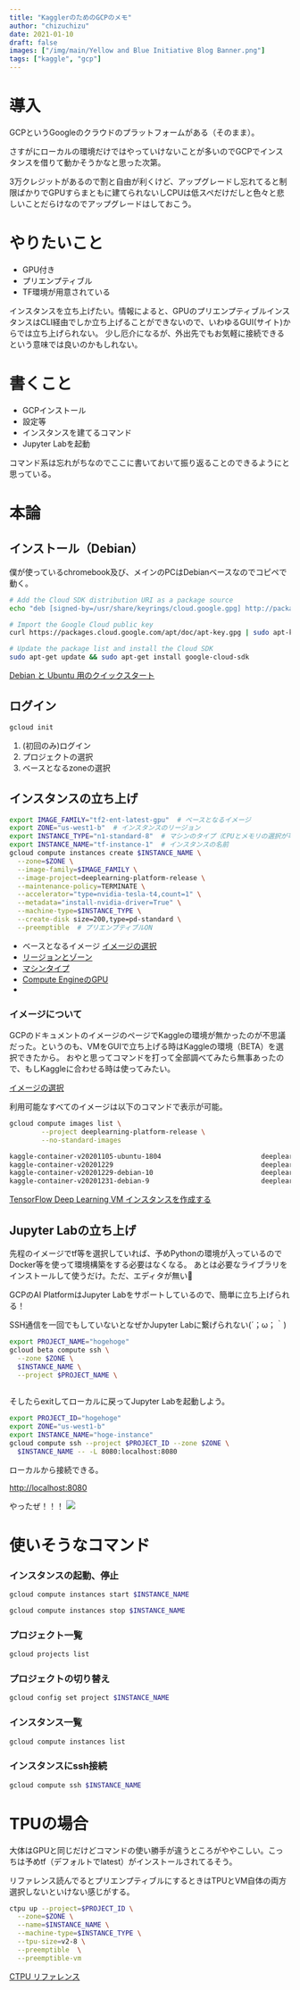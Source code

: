 ```yaml
---
title: "KagglerのためのGCPのメモ"
author: "chizuchizu"
date: 2021-01-10
draft: false
images: ["/img/main/Yellow and Blue Initiative Blog Banner.png"]
tags: ["kaggle", "gcp"]
---
```



# 導入
GCPというGoogleのクラウドのプラットフォームがある（そのまま）。

さすがにローカルの環境だけではやっていけないことが多いのでGCPでインスタンスを借りて動かそうかなと思った次第。

3万クレジットがあるので割と自由が利くけど、アップグレードし忘れてると制限ばかりでGPUすらまともに建てられないしCPUは低スペだけだしと色々と悲しいことだらけなのでアップグレードはしておこう。


# やりたいこと
- GPU付き
- プリエンプティブル
- TF環境が用意されている

インスタンスを立ち上げたい。情報によると、GPUのプリエンプティブルインスタンスはCLI経由でしか立ち上げることができないので、いわゆるGUI(サイト)からでは立ち上げられない。
少し厄介になるが、外出先でもお気軽に接続できるという意味では良いのかもしれない。

# 書くこと
- GCPインストール
- 設定等
- インスタンスを建てるコマンド
- Jupyter Labを起動

コマンド系は忘れがちなのでここに書いておいて振り返ることのできるようにと思っている。


# 本論
## インストール（Debian）
僕が使っているchromebook及び、メインのPCはDebianベースなのでコピペで動く。

```bash
# Add the Cloud SDK distribution URI as a package source
echo "deb [signed-by=/usr/share/keyrings/cloud.google.gpg] http://packages.cloud.google.com/apt cloud-sdk main" | sudo tee -a /etc/apt/sources.list.d/google-cloud-sdk.list

# Import the Google Cloud public key
curl https://packages.cloud.google.com/apt/doc/apt-key.gpg | sudo apt-key --keyring /usr/share/keyrings/cloud.google.gpg add -

# Update the package list and install the Cloud SDK
sudo apt-get update && sudo apt-get install google-cloud-sdk
```

[Debian と Ubuntu 用のクイックスタート](https://cloud.google.com/sdk/docs/quickstart-debian-ubuntu?hl=ja)


## ログイン

```bash
gcloud init
```
1. (初回のみ)ログイン
2. プロジェクトの選択
3. ベースとなるzoneの選択

## インスタンスの立ち上げ

```bash
export IMAGE_FAMILY="tf2-ent-latest-gpu"  # ベースとなるイメージ
export ZONE="us-west1-b"  # インスタンスのリージョン
export INSTANCE_TYPE="n1-standard-8"  # マシンのタイプ（CPUとメモリの選択が可能）
export INSTANCE_NAME="tf-instance-1"  # インスタンスの名前
gcloud compute instances create $INSTANCE_NAME \
  --zone=$ZONE \
  --image-family=$IMAGE_FAMILY \
  --image-project=deeplearning-platform-release \
  --maintenance-policy=TERMINATE \
  --accelerator="type=nvidia-tesla-t4,count=1" \
  --metadata="install-nvidia-driver=True" \
  --machine-type=$INSTANCE_TYPE \
  --create-disk size=200,type=pd-standard \
  --preemptible  # プリエンプティブルON
```

- ベースとなるイメージ [イメージの選択](https://cloud.google.com/ai-platform/deep-learning-vm/docs/images)
- [リージョンとゾーン](https://cloud.google.com/compute/docs/regions-zones?hl=ja)
- [マシンタイプ](https://cloud.google.com/compute/docs/machine-types?hl=ja)
- [Compute EngineのGPU](https://cloud.google.com/compute/docs/gpus?hl=ja)
- 

### イメージについて
GCPのドキュメントのイメージのページでKaggleの環境が無かったのが不思議だった。というのも、VMをGUIで立ち上げる時はKaggleの環境（BETA）を選択できたから。
おやと思ってコマンドを打って全部調べてみたら無事あったので、もしKaggleに合わせる時は使ってみたい。

[イメージの選択](https://cloud.google.com/ai-platform/deep-learning-vm/docs/images)

利用可能なすべてのイメージは以下のコマンドで表示が可能。
```bash
gcloud compute images list \
        --project deeplearning-platform-release \
        --no-standard-images
```

```bash
kaggle-container-v20201105-ubuntu-1804                         deeplearning-platform-release  kaggle-container-ubuntu-1804                               READY
kaggle-container-v20201229                                     deeplearning-platform-release  kaggle-container                                           READY
kaggle-container-v20201229-debian-10                           deeplearning-platform-release  kaggle-container-debian-10                                 READY
kaggle-container-v20201231-debian-9                            deeplearning-platform-release  kaggle-container-debian-9                                  READY
```


[TensorFlow Deep Learning VM インスタンスを作成する](https://cloud.google.com/ai-platform/deep-learning-vm/docs/tensorflow_start_instance)

## Jupyter Labの立ち上げ

先程のイメージでtf等を選択していれば、予めPythonの環境が入っているのでDocker等を使って環境構築をする必要はなくなる。
あとは必要なライブラリをインストールして使うだけ。ただ、エディタが無い👀

GCPのAI PlatformはJupyter Labをサポートしているので、簡単に立ち上げられる！

SSH通信を一回でもしていないとなぜかJupyter Labに繋げられない(´；ω；｀)
```bash
export PROJECT_NAME="hogehoge"
gcloud beta compute ssh \
  --zone $ZONE \
  $INSTANCE_NAME \
  --project $PROJECT_NAME \
  
```
そしたらexitしてローカルに戻ってJupyter Labを起動しよう。

```bash
export PROJECT_ID="hogehoge"
export ZONE="us-west1-b"
export INSTANCE_NAME="hoge-instance"
gcloud compute ssh --project $PROJECT_ID --zone $ZONE \
  $INSTANCE_NAME -- -L 8080:localhost:8080
```

ローカルから接続できる。

[http://localhost:8080](http://localhost:8080)

やったぜ！！！
![](https://cdn.discordapp.com/attachments/795149266258493494/797756928071565342/unknown.png)


# 使いそうなコマンド

### インスタンスの起動、停止

```bash
gcloud compute instances start $INSTANCE_NAME

```

```bash
gcloud compute instances stop $INSTANCE_NAME
```

### プロジェクト一覧
```bash
gcloud projects list
```

### プロジェクトの切り替え
```bash
gcloud config set project $INSTANCE_NAME
```

### インスタンス一覧
```bash
gcloud compute instances list
```

### インスタンスにssh接続
```bash
gcloud compute ssh $INSTANCE_NAME
```

# TPUの場合

大体はGPUと同じだけどコマンドの使い勝手が違うところがややこしい。こっちは予めtf（デフォルトでlatest）がインストールされてるそう。

リファレンス読んでるとプリエンプティブルにするときはTPUとVM自体の両方選択しないといけない感じがする。

```bash
ctpu up --project=$PROJECT_ID \
  --zone=$ZONE \
  --name=$INSTANCE_NAME \
  --machine-type=$INSTANCE_TYPE \
  --tpu-size=v2-8 \
  --preemptible  \
  --preemptible-vm
```


[CTPU リファレンス](https://cloud.google.com/tpu/docs/ctpu-reference)
